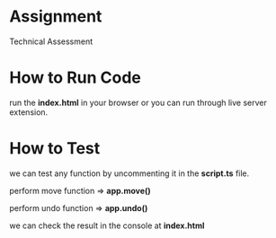 # Assignment

Technical Assessment

# How to Run Code

run the **index.html** in your browser or you can run through live server extension.

# How to Test

we can test any function by uncommenting it in the **script.ts** file.

perform move function => **app.move()**

perform undo function => **app.undo()**

we can check the result in the console at **index.html**
